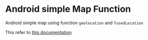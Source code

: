 # Android simple Map Function
 Android simple map using function ```geolocation``` and ```fusedLocation```

 This refer to [this documentation](https://developer.android.com/training/location/retrieve-current#:~:text=The%20fused%20location%20provider%20is,device's%20use%20of%20battery%20power)
